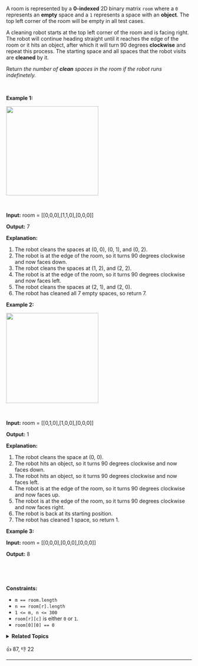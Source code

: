 <p>A room is represented by a <strong>0-indexed</strong> 2D binary matrix <code>room</code> where a <code>0</code> represents an <strong>empty</strong> space and a <code>1</code> represents a space with an <strong>object</strong>. The top left corner of the room will be empty in all test cases.</p>

<p>A cleaning robot starts at the top left corner of the room and is facing right. The robot will continue heading straight until it reaches the edge of the room or it hits an object, after which it will turn 90 degrees <strong>clockwise</strong> and repeat this process. The starting space and all spaces that the robot visits are <strong>cleaned</strong> by it.</p>

<p>Return <em>the number of <strong>clean</strong> spaces in the room if the robot runs indefinetely.</em></p>

<p>&nbsp;</p> 
<p><strong class="example">Example 1:</strong></p> 
<img src="https://assets.leetcode.com/uploads/2021/11/01/image-20211101204703-1.png" style="width: 250px; height: 242px;" /> 
<p>&nbsp;</p>

<div class="example-block"> 
 <p><strong>Input:</strong> <span class="example-io">room = [[0,0,0],[1,1,0],[0,0,0]]</span></p> 
</div>

<p><strong>Output:</strong> <span class="example-io">7</span></p>

<p><strong>Explanation:</strong></p>

<ol> 
 <li>​​​​​​​The robot cleans the spaces at (0, 0), (0, 1), and (0, 2).</li> 
 <li>The robot is at the edge of the room, so it turns 90 degrees clockwise and now faces down.</li> 
 <li>The robot cleans the spaces at (1, 2), and (2, 2).</li> 
 <li>The robot is at the edge of the room, so it turns 90 degrees clockwise and now faces left.</li> 
 <li>The robot cleans the spaces at (2, 1), and (2, 0).</li> 
 <li>The robot has cleaned all 7 empty spaces, so return 7.</li> 
</ol>

<p><strong class="example">Example 2:</strong></p> 
<img src="https://assets.leetcode.com/uploads/2021/11/01/image-20211101204736-2.png" style="width: 250px; height: 245px;" /> 
<p>&nbsp;</p>

<div class="example-block"> 
 <p><strong>Input:</strong> <span class="example-io">room = [[0,1,0],[1,0,0],[0,0,0]]</span></p> 
</div>

<p><strong>Output:</strong> <span class="example-io">1</span></p>

<p><strong>Explanation:</strong></p>

<ol> 
 <li>The robot cleans the space at (0, 0).</li> 
 <li>The robot hits an object, so it turns 90 degrees clockwise and now faces down.</li> 
 <li>The robot hits an object, so it turns 90 degrees clockwise and now faces left.</li> 
 <li>The robot is at the edge of the room, so it turns 90 degrees clockwise and now faces up.</li> 
 <li>The robot is at the edge of the room, so it turns 90 degrees clockwise and now faces right.</li> 
 <li>The robot is back at its starting position.</li> 
 <li>The robot has cleaned 1 space, so return 1.</li> 
</ol>

<p><strong class="example">Example 3:</strong></p>

<div class="example-block"> 
 <p><strong>Input:</strong> <span class="example-io">room = [[0,0,0],[0,0,0],[0,0,0]]</span></p> 
</div>

<p><strong>Output:</strong> <span class="example-io">8</span>​​​​​​​</p>

<p>&nbsp;</p>

<p>&nbsp;</p> 
<p><strong>Constraints:</strong></p>

<ul> 
 <li><code>m == room.length</code></li> 
 <li><code>n == room[r].length</code></li> 
 <li><code>1 &lt;= m, n &lt;= 300</code></li> 
 <li><code>room[r][c]</code> is either <code>0</code> or <code>1</code>.</li> 
 <li><code>room[0][0] == 0</code></li> 
</ul>

<details><summary><strong>Related Topics</strong></summary>Array | Matrix | Simulation</details><br>

<div>👍 87, 👎 22<span style='float: right;'></span></div>

<div id="labuladong"><hr>

</div>

